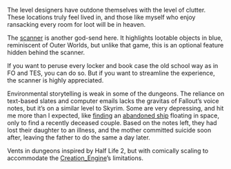 The level designers have outdone themselves with the level of clutter. These locations truly feel lived in, and those like myself who enjoy ransacking every room for loot will be in heaven. 

The [scanner](../Gameplay_Systems/Surveying.md) is another god-send here. It highlights lootable objects in blue, reminiscent of Outer Worlds, but unlike that game, this is an optional feature hidden behind the scanner. 

If you want to peruse every locker and book case the old school way as in FO and TES, you can do so. But if you want to streamline the experience, the scanner is highly appreciated.

Environmental storytelling is weak in some of the dungeons. The reliance on text-based slates and computer emails lacks the gravitas of Fallout’s voice notes, but it’s on a similar level to Skyrim. 
Some are very depressing, and hit me more than I expected, like [finding](Exploring/•Exploring.md) an [abandoned ship](Exploring/Points_of_Interest.md) floating in space, only to find a recently deceased couple. Based on the notes left, they had lost their daughter to an illness, and the mother committed suicide soon after, leaving the father to do the same a day later.

Vents in dungeons inspired by Half Life 2, but with comically scaling to accommodate the [Creation_Engine](Development/Creation_Engine.md)’s limitations.
